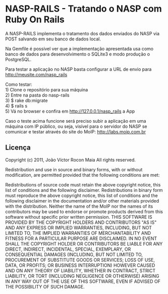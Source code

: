 NASP-RAILS - Tratando o NASP com Ruby On Rails
====================================================

A NASP-RAILS implementa o tratamento dos dados enviados do NASP via POST salvando em seu banco de dados local.

Na Gemfile é possível ver que a implementação apresentada usa como banco de dados para desenvolvimento o SQLite3 e modo produção o PostgreSQL.

Para testar a aplicação no NASP basta configurar a URL de envio para http://meusite.com/nasp_rails

Como testar:
<br>    1) Clone o repositório para sua máquina
<br>    2) Entre na pasta do nasp-rails
<br>    3) $ rake db:migrate
<br>    4) $ rails s
<br>    5) Vá no browser e confira em http://127.0.0.1/nasp_rails a App

Caso o teste acima funcione será preciso subir a aplicação em uma máquina com IP público, ou seja, visível para o servidor do NASP se comunicar e testar através do site do MoIP: http://labs.moip.com.br

Licença
-------

Copyright (c) 2011, João Víctor Rocon Maia All rights reserved.

Redistribution and use in source and binary forms, with or without modification, are permitted provided that the following conditions are met:

Redistributions of source code must retain the above copyright notice, this list of conditions and the following disclaimer. Redistributions in binary form must reproduce the above copyright notice, this list of conditions and the following disclaimer in the documentation and/or other materials provided with the distribution. Neither the name of the MoIP nor the names of its contributors may be used to endorse or promote products derived from this software without specific prior written permission. THIS SOFTWARE IS PROVIDED BY THE COPYRIGHT HOLDERS AND CONTRIBUTORS "AS IS" AND ANY EXPRESS OR IMPLIED WARRANTIES, INCLUDING, BUT NOT LIMITED TO, THE IMPLIED WARRANTIES OF MERCHANTABILITY AND FITNESS FOR A PARTICULAR PURPOSE ARE DISCLAIMED. IN NO EVENT SHALL THE COPYRIGHT HOLDER OR CONTRIBUTORS BE LIABLE FOR ANY DIRECT, INDIRECT, INCIDENTAL, SPECIAL, EXEMPLARY, OR CONSEQUENTIAL DAMAGES (INCLUDING, BUT NOT LIMITED TO, PROCUREMENT OF SUBSTITUTE GOODS OR SERVICES; LOSS OF USE, DATA, OR PROFITS; OR BUSINESS INTERRUPTION) HOWEVER CAUSED AND ON ANY THEORY OF LIABILITY, WHETHER IN CONTRACT, STRICT LIABILITY, OR TORT (INCLUDING NEGLIGENCE OR OTHERWISE) ARISING IN ANY WAY OUT OF THE USE OF THIS SOFTWARE, EVEN IF ADVISED OF THE POSSIBILITY OF SUCH DAMAGE.
